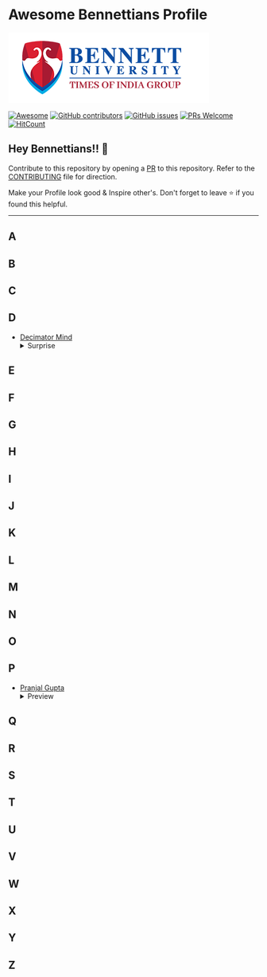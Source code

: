 # Awesome Bennettians Profile

<img src="IMAGES/BENNETT.PNG">

[![Awesome](https://awesome.re/badge.svg)](https://awesome.re) [![GitHub contributors](https://img.shields.io/github/contributors/pranjal36/BENNETTIANS)](https://github.com/pranjal36/BENNETTIANS/graphs/contributors) [![GitHub issues](https://img.shields.io/github/issues/pranjal36/BENNETTIANS)](https://github.com/pranjal36/BENNETTIANS/issues) [![PRs Welcome](https://img.shields.io/badge/PRs-welcome-brightgreen.svg?style=flat-square)](https://github.com/pranjal36/BENNETTIANS/pulls) [![HitCount](https://views.whatilearened.today/views/github/pranjal36/BENNETTIANS.svg)](https://github.com/pranjal36/BENNETTIANS)

## Hey Bennettians!! 👋

Contribute to this repository by opening a [PR](./CONTRIBUTING.md) to this repository. Refer to the [CONTRIBUTING](./CONTRIBUTING.md) file for direction.

Make your Profile look good & Inspire other's. Don't forget to leave :star: if you found this helpful.

---

## A

## B

## C

## D
- [Decimator Mind](http://github.com/DecimatorMind)
  <details>
  		<summary>Surprise</summary>
  		<img src="https://media.giphy.com/media/lgcUUCXgC8mEo/giphy.gif">
  </details>

## E

## F

## G

## H

## I

## J

## K

## L

## M

## N

## O

## P

- [Pranjal Gupta](https://github.com/pranjal36)
  <details>
  		<summary>Preview</summary>
  		<img src="IMAGES/pranjal36.PNG">
  </details>

## Q

## R

## S

## T

## U

## V

## W

## X

## Y

## Z

